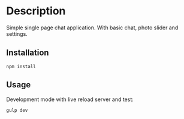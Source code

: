 # Description

Simple single page chat application. With basic chat, photo slider and settings.

## Installation

```npm install```

## Usage

Development mode with live reload server and test:

```gulp dev```

